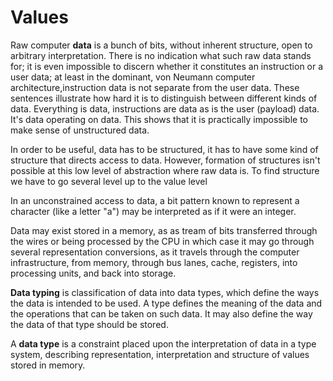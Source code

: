 # Values

Raw computer **data** is a bunch of bits, without inherent structure, open to arbitrary interpretation. There is no indication what such raw data stands for; it is even impossible to discern whether it constitutes an instruction or a user data; at least in the dominant, von Neumann computer architecture,instruction data is not separate from the user data. These sentences illustrate how hard it is to distinguish between different kinds of data. Everything is data, instructions are data as is the user (payload) data. It's data operating on data. This shows that it is practically impossible to make sense of unstructured data.

In order to be useful, data has to be structured, it has to have some kind of structure that directs access to data. However, formation of structures isn't possible at this low level of abstraction where raw data is. To find structure we have to go several level up to the value level



In an unconstrained access to data, a bit pattern known to represent a character (like a letter "a") may be interpreted as if it were an integer.

Data may exist stored in a memory, as as tream of bits transferred through the wires or being processed by the CPU in which case it may go through several representation conversions, as it travels through the computer infrastructure, from memory, through bus lanes, cache, registers, into processing units, and back into storage.


**Data typing** is classification of data into data types, which define the ways the data is intended to be used. A type defines the meaning of the data and the operations that can be taken on such data. It may also define the way the data of that type should be stored.

A **data type** is a constraint placed upon the interpretation of data in a type system, describing representation, interpretation and structure of values stored in memory.

